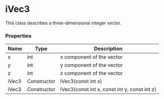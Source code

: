 # iVec3 #
This class describes a three-dimensional integer vector.

### Properties ###
| Name | Type | Description |
|-|-|-|
| x | int | x component of the vector |
| y | int | y component of the vector |
| z | int | z component of the vector |
| iVec3 | Constructor | iVec3(const int x) |
| iVec3 | Constructor | iVec3(const int x, const int y, const int z) |